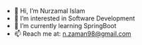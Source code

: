 - 👋 Hi, I’m Nurzamal Islam
- 👀 I’m interested in Software Development
- 🌱 I’m currently learning SpringBoot
- 📫 Reach me at: n.zaman98@gmail.com

<!---
inurzamal/inurzamal is a ✨ special ✨ repository because its `README.md` (this file) appears on your GitHub profile.
You can click the Preview link to take a look at your changes.
--->
